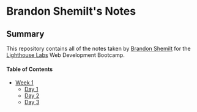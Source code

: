 # Brandon Shemilt's Notes

## Summary

This repository contains all of the notes taken by [Brandon Shemilt](https://github.com/S-Brand5136) for the [Lighthouse Labs](https://www.lighthouselabs.ca/) Web Development Bootcamp.

#### Table of Contents

- [Week 1](/Week_1)
  - [Day 1](/Week_1/Day_1)
  - [Day 2](/Week_1/Day_2)
  - [Day 3](/Week_1/Day_3)